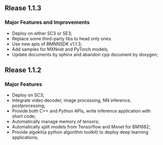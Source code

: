 ## Rlease 1.1.3

### Major Features and Improvements
* Deploy on either SC3 or SE3;
* Replace some third-party libs to head only ones.
* Use new apis of BMNNSDK v1.1.3;
* Add samples for MXNnet and PyTorch models;
* Update documents by sphinx and abandon cpp document by doxygen;

## Rlease 1.1.2

### Major Features
* Deploy on SC3;
* Integrate video decoder, image processing, NN inference, postprocessing;
* Provide both C++ and Python APIs, write inference application with short code;
* Automatically manage memory of tensors;
* Automatically split models from Tensorflow and Mxnet for BM1682;
* Provide algokit(a python algorithm toolkit) to deploy deep learning applications;

